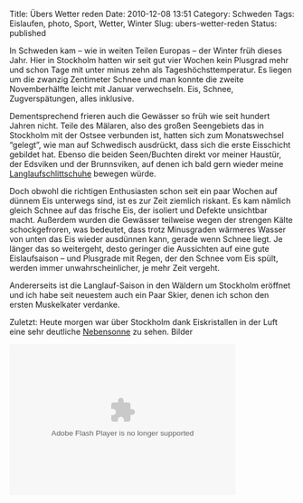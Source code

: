 Title: Übers Wetter reden
Date: 2010-12-08 13:51
Category: Schweden
Tags: Eislaufen, photo, Sport, Wetter, Winter
Slug: ubers-wetter-reden
Status: published

In Schweden kam – wie in weiten Teilen Europas – der Winter früh dieses
Jahr. Hier in Stockholm hatten wir seit gut vier Wochen kein Plusgrad
mehr und schon Tage mit unter minus zehn als Tageshöchsttemperatur. Es
liegen um die zwanzig Zentimeter Schnee und man konnte die zweite
Novemberhälfte leicht mit Januar verwechseln. Eis, Schnee,
Zugverspätungen, alles inklusive.

Dementsprechend frieren auch die Gewässer so früh wie seit hundert
Jahren nicht. Teile des Mälaren, also des großen Seengebiets das in
Stockholm mit der Ostsee verbunden ist, hatten sich zum Monatswechsel
“gelegt”, wie man auf Schwedisch ausdrückt, dass sich die erste
Eisschicht gebildet hat. Ebenso die beiden Seen/Buchten direkt vor
meiner Haustür, der Edsviken und der Brunnsviken, auf denen ich bald
gern wieder meine
[Langlaufschlittschuhe](http://www.fiket.de/2007/12/08/langfaerdsskridskor/)
bewegen würde.

Doch obwohl die richtigen Enthusiasten schon seit ein paar Wochen auf
dünnem Eis unterwegs sind, ist es zur Zeit ziemlich riskant. Es kam
nämlich gleich Schnee auf das frische Eis, der isoliert und Defekte
unsichtbar macht. Außerdem wurden die Gewässer teilweise wegen der
strengen Kälte schockgefroren, was bedeutet, dass trotz Minusgraden
wärmeres Wasser von unten das Eis wieder ausdünnen kann, gerade wenn
Schnee liegt. Je länger das so weitergeht, desto geringer die Aussichten
auf eine gute Eislaufsaison – und Plusgrade mit Regen, der den Schnee
vom Eis spült, werden immer unwahrscheinlicher, je mehr Zeit vergeht.

Andererseits ist die Langlauf-Saison in den Wäldern um Stockholm
eröffnet und ich habe seit neuestem auch ein Paar Skier, denen ich schon
den ersten Muskelkater verdanke.

Zuletzt: Heute morgen war über Stockholm dank Eiskristallen in der Luft
eine sehr deutliche
[Nebensonne](http://de.wikipedia.org/wiki/Nebensonne) zu sehen. Bilder
<!--more nach dem Klick &raquo; -->

<p>
<embed type="application/x-shockwave-flash" src="http://picasaweb.google.com/s/c/bin/slideshow.swf" width="400" height="267" flashvars="host=picasaweb.google.com&amp;hl=en_US&amp;feat=flashalbum&amp;RGB=0x000000&amp;feed=http%3A%2F%2Fpicasaweb.google.com%2Fdata%2Ffeed%2Fapi%2Fuser%2Fthomas.marquart%2Falbumid%2F5548268772244775633%3Falt%3Drss%26kind%3Dphoto%26hl%3Den_US" pluginspage="http://www.macromedia.com/go/getflashplayer">
</embed>
</p>

